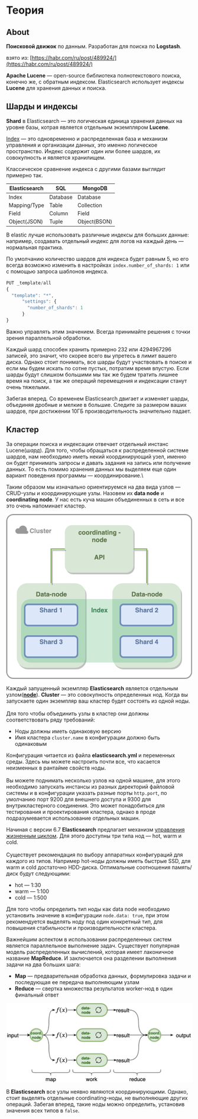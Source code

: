# Теория

## About

**Поисковой движок** по данным. Разработан для поиска по **Logstash**.

взято из: [https://habr.com/ru/post/489924/](https://habr.com/ru/post/489924/)

**Apache Lucene** — open-source библиотека полнотекстового поиска, конечно же, с обратным индексом. Elasticsearch использует индексы **Lucene** для хранения данных и поиска.

## Шарды и индексы

**Shard** в Elasticsearch — это логическая единица хранения данных на уровне базы, котрая является отдельным экземпляром **Lucene**.

[Index](https://www.elastic.co/blog/what-is-an-elasticsearch-index) — это одновременно и распределенная база и механизм управления и организации данных, это именно логическое пространство. Индекс содержит один или более шардов, их совокупность и является хранилищем.

Классическое сравнение индекса с другими базами выглядит примерно так.

| Elasticsearch | SQL      | MongoDB      |
| ------------- | -------- | ------------ |
| Index         | Database | Database     |
| Mapping/Type  | Table    | Collection   |
| Field         | Column   | Field        |
| Object(JSON)  | Tuple    | Object(BSON) |

В elastic лучше использовать различные индексы для больших данные: например, создавать отдельный индекс для логов на каждый день — нормальная практика.

По умолчанию количество шардов для индекса будет равным 5, но его всегда возможно изменить в настройках `index.number_of_shards: 1` или с помощью запроса шаблонов индекса.

```javascript
PUT _template/all
{
  "template": "*",
      "settings": {
        "number_of_shards": 1
      }
}
```

Важно управлять этим значением. Всегда принимайте решения с точки зрения параллельной обработки.

Каждый шард способен хранить примерно 232 или 4294967296 записей, это значит, что скорее всего вы упретесь в лимит вашего диска. Однако стоит понимать, все шарды будут участвовать в поиске и если мы будем искать по сотне пустых, потратим время впустую. Если шарды будут слишком большими мы так же будем тратить лишнее время на поиск, а так же операций перемещения и индексации станут очень тяжелыми.

Забегая вперед. Со временем Elasticsearch двигает и изменяет шарды, объединяя дробные и мелкие в большие. Следите за размером ваших шардов, при достижении 10ГБ производительность значительно падает.

## Кластер

За операции поиска и индексации отвечает отдельный инстанс Lucene(_шард_). Для того, чтобы обращаться к распределенной системе шардов, нам необходимо иметь некий координирующий узел, именно он будет принимать запросы и давать задания на запись или получение данных. То есть помимо хранения данных мы выделяем еще один вариант поведения программы — координирование.\


Таким образом мы изначально ориентируемся на два вида узлов — CRUD-узлы и координирующие узлы. Назовем их **data node** и **coordinating node**. У нас есть куча машин объединенных в сеть и все это очень напоминает кластер.

![](<../../../.gitbook/assets/изображение (12).png>)

Каждый запущенный экземпляр **Elasticsearch** является отдельным узлом([**node**](https://www.elastic.co/guide/en/elasticsearch/reference/current/modules-node.html)). **Cluster** — это совокупность определенных нод. Когда вы запускаете один экземпляр ваш кластер будет состоять из одной ноды.\
\
&#x20;Для того чтобы объединить узлы в кластер они должны соответствовать ряду требований:

* Ноды должны иметь одинаковую версию
* Имя кластера `cluster.name` в конфигурации должно быть одинаковым

Конфигурация читается из файла **elasticsearch.yml** и переменных среды. Здесь мы можете настроить почти все, что касается неизменных в рантайме свойств ноды.\
\
&#x20;Вы можете поднимать несколько узлов на одной машине, для этого необходимо запускать инстансы из разных директорий файловой системы и в конфигурации указать разные порты `http.port`, по умолчанию порт 9200 для внешнего доступа и 9300 для внутрикластерного соединения. Это может понадобиться для тестирования и проектирования кластера, однако в проде подразумевается использование отдельных машин.

Начиная с версии 6.7 **Elasticsearch** предлагает механизм [управления жизненным циклом](https://www.elastic.co/guide/en/elasticsearch/reference/current/modules-node.html). Для этого доступны три типа нод — hot, warm и cold.\
\
Существует рекомендация по выбору аппаратных конфигураций для каждого из типов. Например hot-ноды должны иметь быстрые SSD, для warm и cold достаточно HDD-диска. Оптимальные соотношения память/диск будут следующими:

* hot — 1:30
* warm — 1:100
* cold — 1:500

Для того чтобы определить тип ноды как data node необходимо установить значение в конфигурации `node.data: true`, при этом рекомендуется выделять ноду под один конкретный тип, для повышения стабильности и производительности кластера.

Важнейшим аспектом в использовании распределенных систем является параллельное выполнение задач. Существует популярная модель распределенных вычислений, которая имеет лаконичное название **MapReduce**. И заключается она разделении выполнения задачи на два больших шага:

* **Map** — предварительная обработка данных, формулировка задачи и последующая ее передача выполняющим узлам
* **Reduce** — свертка множества результатов worker-нод в один финальный ответ

![](<../../../.gitbook/assets/изображение (13).png>)

В **Elasticsearch** все узлы неявно являются координирующими. Однако, стоит выделять отдельные coordinating-ноды, не выполняющие других операций. Забегая вперед, такие ноды можно определить, установив значения всех типов в `false`.

